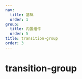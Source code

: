 ```yaml
---
nav:
  title: 基础
  order: 1
group:
  title: 内置组件
  order: 5
title: transition-group
order: 3
---
```


# transition-group
